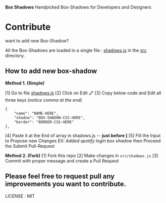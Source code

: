 **Box Shadows**
Handpicked Box-Shadows for Developers and Designers



# Contribute

want to add new Box-Shadow? 


All the Box-Shadows are loaded in a single file : [shadows.js](https://github.com/nakulrathore/Box-Shadows/blob/master/src/shadows.js)  in the [src](https://github.com/nakulrathore/Box-Shadows/tree/master/src) directory.


## How to add new box-shadow

**Method 1. (Simple)**

 [1] Go to file [shadows.js](https://github.com/nakulrathore/Box-Shadows/blob/master/src/shadows.js)
 [2] Click on Edit 🖉
 [3] Copy below code and Edit all three keys (*notice comma at the end*)

    {
    	"name": "NAME-HERE",
    	"shadow": "BOX-SHADOW-CSS-HERE",
    	"border": "BORDER-CSS-HERE"
    },

 [4] Paste it at the End of array in shadows.js -- **just before ]**
 [5] Fill the Input to Propose new Changes EX: *Added spotify login box shadow* then Proceed the Submit Pull-Request


 **Method 2. (Fork)**
 [1] Fork this repo
 [2] Make changes in `src/shadows.js` 
 [3] Commit with proper message and create a Pull Request


## Please feel free to request pull any improvements you want to contribute.

LICENSE : MIT

